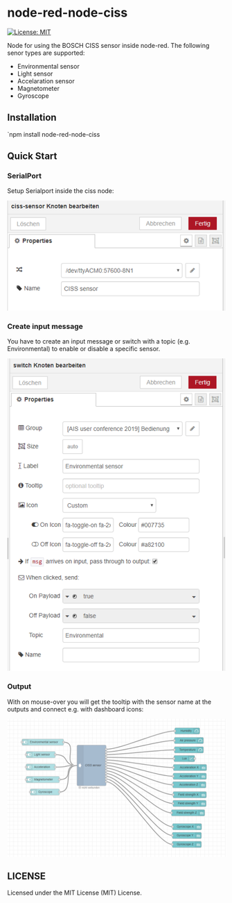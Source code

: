 # node-red-node-ciss
[![License: MIT](https://img.shields.io/badge/License-MIT-yellow.svg)](https://opensource.org/licenses/MIT)

Node for using the BOSCH CISS sensor inside node-red. The following senor types are supported:
- Environmental sensor
- Light sensor
- Accelaration sensor
- Magnetometer
- Gyroscope 

## Installation

`npm install node-red-node-ciss

## Quick Start

### SerialPort 

Setup Serialport inside the ciss node:

![config](images/config.PNG?raw=true)

### Create input message
You have to create an input message or switch with a topic (e.g. Environmental) to enable or disable a specific sensor.

![topic](images/topic.PNG?raw=true)


### Output

With on mouse-over you will get the tooltip with the sensor name at the outputs and connect e.g. with dashboard icons:

![sensor](images/sensor.PNG?raw=true)


## LICENSE

Licensed under the MIT License (MIT) License.
